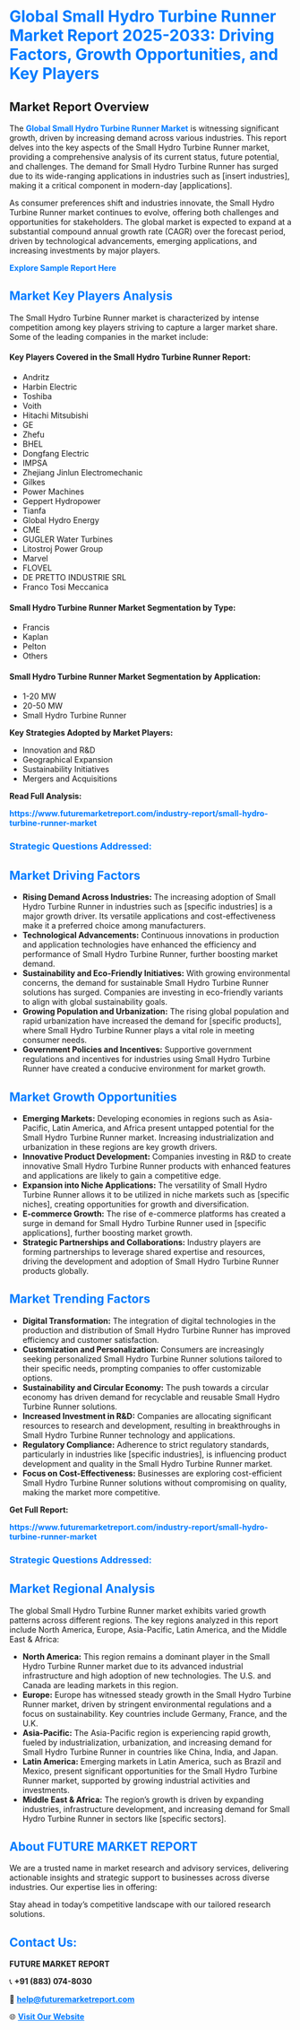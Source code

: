 <h1 style="color: #007BFF;">Global Small Hydro Turbine Runner Market Report 2025-2033: Driving Factors, Growth Opportunities, and Key Players</h1>

<section id="overview">
<h2>Market Report Overview</h2>
<p>The <a href="https://www.futuremarketreport.com/industry-report/small-hydro-turbine-runner-market" style="color: #007BFF; text-decoration: none;"><strong>Global Small Hydro Turbine Runner Market</strong></a> is witnessing significant growth, driven by increasing demand across various industries. This report delves into the key aspects of the Small Hydro Turbine Runner market, providing a comprehensive analysis of its current status, future potential, and challenges. The demand for Small Hydro Turbine Runner has surged due to its wide-ranging applications in industries such as [insert industries], making it a critical component in modern-day [applications].</p>
<p>As consumer preferences shift and industries innovate, the Small Hydro Turbine Runner market continues to evolve, offering both challenges and opportunities for stakeholders. The global market is expected to expand at a substantial compound annual growth rate (CAGR) over the forecast period, driven by technological advancements, emerging applications, and increasing investments by major players.</p>
</section>

<section id="overview">
<p><a href="https://www.futuremarketreport.com/request-sample/reportId=124687" style="color: #007BFF; text-decoration: none;"><strong>Explore Sample Report Here</strong></a></p>
</section>

<section id="key-players">
<h2 style="color: #007BFF;">Market Key Players Analysis</h2>
<p>The Small Hydro Turbine Runner market is characterized by intense competition among key players striving to capture a larger market share. Some of the leading companies in the market include:</p>
<h4>Key Players Covered in the Small Hydro Turbine Runner Report:</h4>
<ul><li>Andritz</li><li>Harbin Electric</li><li>Toshiba</li><li>Voith</li><li>Hitachi Mitsubishi</li><li>GE</li><li>Zhefu</li><li>BHEL</li><li>Dongfang Electric</li><li>IMPSA</li><li>Zhejiang Jinlun Electromechanic</li><li>Gilkes</li><li>Power Machines</li><li>Geppert Hydropower</li><li>Tianfa</li><li>Global Hydro Energy</li><li>CME</li><li>GUGLER Water Turbines</li><li>Litostroj Power Group</li><li>Marvel</li><li>FLOVEL</li><li>DE PRETTO INDUSTRIE SRL</li><li>Franco Tosi Meccanica</li></ul>
<h4>Small Hydro Turbine Runner Market Segmentation by Type:</h4>
<ul><li>Francis</li><li>Kaplan</li><li>Pelton</li><li>Others</li></ul>

<h4>Small Hydro Turbine Runner Market Segmentation by Application:</h4>
<ul><li>1-20 MW</li><li>20-50 MW</li><li>Small Hydro Turbine Runner</li></ul>
<p><strong>Key Strategies Adopted by Market Players:</strong></p>
<ul>
<li>Innovation and R&D</li>
<li>Geographical Expansion</li>
<li>Sustainability Initiatives</li>
<li>Mergers and Acquisitions</li>
</ul>
</section>

<section>
<p><strong>Read Full Analysis: </strong></p><a href="https://www.futuremarketreport.com/industry-report/small-hydro-turbine-runner-market" style="color: #007BFF; text-decoration: none;"><strong>https://www.futuremarketreport.com/industry-report/small-hydro-turbine-runner-market</strong></a>
<h3 style="color: #007BFF;">Strategic Questions Addressed:</h3>
</section>

<section id="driving-factors">
<h2 style="color: #007BFF;">Market Driving Factors</h2>
<ul>
<li><strong>Rising Demand Across Industries:</strong> The increasing adoption of Small Hydro Turbine Runner in industries such as [specific industries] is a major growth driver. Its versatile applications and cost-effectiveness make it a preferred choice among manufacturers.</li>
<li><strong>Technological Advancements:</strong> Continuous innovations in production and application technologies have enhanced the efficiency and performance of Small Hydro Turbine Runner, further boosting market demand.</li>
<li><strong>Sustainability and Eco-Friendly Initiatives:</strong> With growing environmental concerns, the demand for sustainable Small Hydro Turbine Runner solutions has surged. Companies are investing in eco-friendly variants to align with global sustainability goals.</li>
<li><strong>Growing Population and Urbanization:</strong> The rising global population and rapid urbanization have increased the demand for [specific products], where Small Hydro Turbine Runner plays a vital role in meeting consumer needs.</li>
<li><strong>Government Policies and Incentives:</strong> Supportive government regulations and incentives for industries using Small Hydro Turbine Runner have created a conducive environment for market growth.</li>
</ul>
</section>

<section id="growth-opportunities">
<h2 style="color: #007BFF;">Market Growth Opportunities</h2>
<ul>
<li><strong>Emerging Markets:</strong> Developing economies in regions such as Asia-Pacific, Latin America, and Africa present untapped potential for the Small Hydro Turbine Runner market. Increasing industrialization and urbanization in these regions are key growth drivers.</li>
<li><strong>Innovative Product Development:</strong> Companies investing in R&D to create innovative Small Hydro Turbine Runner products with enhanced features and applications are likely to gain a competitive edge.</li>
<li><strong>Expansion into Niche Applications:</strong> The versatility of Small Hydro Turbine Runner allows it to be utilized in niche markets such as [specific niches], creating opportunities for growth and diversification.</li>
<li><strong>E-commerce Growth:</strong> The rise of e-commerce platforms has created a surge in demand for Small Hydro Turbine Runner used in [specific applications], further boosting market growth.</li>
<li><strong>Strategic Partnerships and Collaborations:</strong> Industry players are forming partnerships to leverage shared expertise and resources, driving the development and adoption of Small Hydro Turbine Runner products globally.</li>
</ul>
</section>

<section id="trending-factors">
<h2 style="color: #007BFF;">Market Trending Factors</h2>
<ul>
<li><strong>Digital Transformation:</strong> The integration of digital technologies in the production and distribution of Small Hydro Turbine Runner has improved efficiency and customer satisfaction.</li>
<li><strong>Customization and Personalization:</strong> Consumers are increasingly seeking personalized Small Hydro Turbine Runner solutions tailored to their specific needs, prompting companies to offer customizable options.</li>
<li><strong>Sustainability and Circular Economy:</strong> The push towards a circular economy has driven demand for recyclable and reusable Small Hydro Turbine Runner solutions.</li>
<li><strong>Increased Investment in R&D:</strong> Companies are allocating significant resources to research and development, resulting in breakthroughs in Small Hydro Turbine Runner technology and applications.</li>
<li><strong>Regulatory Compliance:</strong> Adherence to strict regulatory standards, particularly in industries like [specific industries], is influencing product development and quality in the Small Hydro Turbine Runner market.</li>
<li><strong>Focus on Cost-Effectiveness:</strong> Businesses are exploring cost-efficient Small Hydro Turbine Runner solutions without compromising on quality, making the market more competitive.</li>
</ul>
</section>

<section>
<p><strong>Get Full Report: </strong></p><a href="https://www.futuremarketreport.com/industry-report/small-hydro-turbine-runner-market" style="color: #007BFF; text-decoration: none;"><strong>https://www.futuremarketreport.com/industry-report/small-hydro-turbine-runner-market</strong></a>
<h3 style="color: #007BFF;">Strategic Questions Addressed:</h3>
</section>


<section id="regional-analysis">
<h2 style="color: #007BFF;">Market Regional Analysis</h2>
<p>The global Small Hydro Turbine Runner market exhibits varied growth patterns across different regions. The key regions analyzed in this report include North America, Europe, Asia-Pacific, Latin America, and the Middle East & Africa:</p>
<ul>
<li><strong>North America:</strong> This region remains a dominant player in the Small Hydro Turbine Runner market due to its advanced industrial infrastructure and high adoption of new technologies. The U.S. and Canada are leading markets in this region.</li>
<li><strong>Europe:</strong> Europe has witnessed steady growth in the Small Hydro Turbine Runner market, driven by stringent environmental regulations and a focus on sustainability. Key countries include Germany, France, and the U.K.</li>
<li><strong>Asia-Pacific:</strong> The Asia-Pacific region is experiencing rapid growth, fueled by industrialization, urbanization, and increasing demand for Small Hydro Turbine Runner in countries like China, India, and Japan.</li>
<li><strong>Latin America:</strong> Emerging markets in Latin America, such as Brazil and Mexico, present significant opportunities for the Small Hydro Turbine Runner market, supported by growing industrial activities and investments.</li>
<li><strong>Middle East & Africa:</strong> The region’s growth is driven by expanding industries, infrastructure development, and increasing demand for Small Hydro Turbine Runner in sectors like [specific sectors].</li>
</ul>
</section>

<footer>
<h2 style="color: #007BFF;">About FUTURE MARKET REPORT</h2>
<p>We are a trusted name in market research and advisory services, delivering actionable insights and strategic support to businesses across diverse industries. Our expertise lies in offering:</p>

<p>Stay ahead in today’s competitive landscape with our tailored research solutions.</p>

<h2 style="color: #007BFF;">Contact Us:</h2>
<p><strong>FUTURE MARKET REPORT</strong></p>
<p>📞 <strong>+91 (883) 074-8030</strong></p>
<p>📧 <strong><a href="mailto:help@futuremarketreport.com" style="color: #007BFF;">help@futuremarketreport.com</a></strong></p>
<p>🌐 <strong><a href="https://www.futuremarketreport.com/" style="color: #007BFF;">Visit Our Website</a></strong></p>
</footer>
